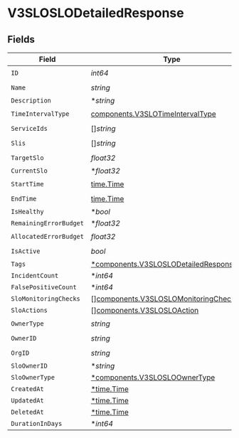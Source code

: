 # V3SLOSLODetailedResponse


## Fields

| Field                                                                                               | Type                                                                                                | Required                                                                                            | Description                                                                                         |
| --------------------------------------------------------------------------------------------------- | --------------------------------------------------------------------------------------------------- | --------------------------------------------------------------------------------------------------- | --------------------------------------------------------------------------------------------------- |
| `ID`                                                                                                | *int64*                                                                                             | :heavy_check_mark:                                                                                  | N/A                                                                                                 |
| `Name`                                                                                              | *string*                                                                                            | :heavy_check_mark:                                                                                  | N/A                                                                                                 |
| `Description`                                                                                       | **string*                                                                                           | :heavy_minus_sign:                                                                                  | N/A                                                                                                 |
| `TimeIntervalType`                                                                                  | [components.V3SLOTimeIntervalType](../../models/components/v3slotimeintervaltype.md)                | :heavy_check_mark:                                                                                  | N/A                                                                                                 |
| `ServiceIds`                                                                                        | []*string*                                                                                          | :heavy_check_mark:                                                                                  | N/A                                                                                                 |
| `Slis`                                                                                              | []*string*                                                                                          | :heavy_check_mark:                                                                                  | N/A                                                                                                 |
| `TargetSlo`                                                                                         | *float32*                                                                                           | :heavy_check_mark:                                                                                  | N/A                                                                                                 |
| `CurrentSlo`                                                                                        | **float32*                                                                                          | :heavy_minus_sign:                                                                                  | N/A                                                                                                 |
| `StartTime`                                                                                         | [time.Time](https://pkg.go.dev/time#Time)                                                           | :heavy_check_mark:                                                                                  | N/A                                                                                                 |
| `EndTime`                                                                                           | [time.Time](https://pkg.go.dev/time#Time)                                                           | :heavy_check_mark:                                                                                  | N/A                                                                                                 |
| `IsHealthy`                                                                                         | **bool*                                                                                             | :heavy_minus_sign:                                                                                  | N/A                                                                                                 |
| `RemainingErrorBudget`                                                                              | **float32*                                                                                          | :heavy_minus_sign:                                                                                  | N/A                                                                                                 |
| `AllocatedErrorBudget`                                                                              | *float32*                                                                                           | :heavy_check_mark:                                                                                  | N/A                                                                                                 |
| `IsActive`                                                                                          | *bool*                                                                                              | :heavy_check_mark:                                                                                  | N/A                                                                                                 |
| `Tags`                                                                                              | [*components.V3SLOSLODetailedResponseTags](../../models/components/v3sloslodetailedresponsetags.md) | :heavy_minus_sign:                                                                                  | N/A                                                                                                 |
| `IncidentCount`                                                                                     | **int64*                                                                                            | :heavy_minus_sign:                                                                                  | N/A                                                                                                 |
| `FalsePositiveCount`                                                                                | **int64*                                                                                            | :heavy_minus_sign:                                                                                  | N/A                                                                                                 |
| `SloMonitoringChecks`                                                                               | [][components.V3SLOSLOMonitoringCheck](../../models/components/v3sloslomonitoringcheck.md)          | :heavy_minus_sign:                                                                                  | N/A                                                                                                 |
| `SloActions`                                                                                        | [][components.V3SLOSLOAction](../../models/components/v3slosloaction.md)                            | :heavy_minus_sign:                                                                                  | N/A                                                                                                 |
| `OwnerType`                                                                                         | *string*                                                                                            | :heavy_check_mark:                                                                                  | N/A                                                                                                 |
| `OwnerID`                                                                                           | *string*                                                                                            | :heavy_check_mark:                                                                                  | N/A                                                                                                 |
| `OrgID`                                                                                             | *string*                                                                                            | :heavy_check_mark:                                                                                  | N/A                                                                                                 |
| `SloOwnerID`                                                                                        | **string*                                                                                           | :heavy_minus_sign:                                                                                  | N/A                                                                                                 |
| `SloOwnerType`                                                                                      | [*components.V3SLOSLOOwnerType](../../models/components/v3slosloownertype.md)                       | :heavy_minus_sign:                                                                                  | N/A                                                                                                 |
| `CreatedAt`                                                                                         | [*time.Time](https://pkg.go.dev/time#Time)                                                          | :heavy_minus_sign:                                                                                  | N/A                                                                                                 |
| `UpdatedAt`                                                                                         | [*time.Time](https://pkg.go.dev/time#Time)                                                          | :heavy_minus_sign:                                                                                  | N/A                                                                                                 |
| `DeletedAt`                                                                                         | [*time.Time](https://pkg.go.dev/time#Time)                                                          | :heavy_minus_sign:                                                                                  | N/A                                                                                                 |
| `DurationInDays`                                                                                    | **int64*                                                                                            | :heavy_minus_sign:                                                                                  | N/A                                                                                                 |
